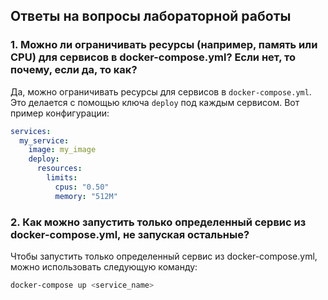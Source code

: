 ## Ответы на вопросы лабораторной работы

### 1. Можно ли ограничивать ресурсы (например, память или CPU) для сервисов в docker-compose.yml? Если нет, то почему, если да, то как?

Да, можно ограничивать ресурсы для сервисов в `docker-compose.yml`. Это делается с помощью ключа `deploy` под каждым сервисом. Вот пример конфигурации:

```yaml
services:
  my_service:
    image: my_image
    deploy:
      resources:
        limits:
          cpus: "0.50"
          memory: "512M"
````

### 2. Как можно запустить только определенный сервис из docker-compose.yml, не запуская остальные?

Чтобы запустить только определенный сервис из docker-compose.yml, можно использовать следующую команду:

````bash
docker-compose up <service_name>
````
